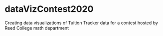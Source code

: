# dataVizContest2020
Creating data visualizations of Tuition Tracker data for a contest hosted by Reed College math department
